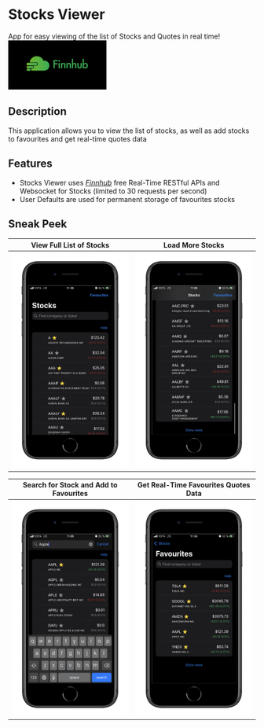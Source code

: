 # Stocks Viewer
App for easy viewing of the list of Stocks and Quotes in real time!
[![](images/finnhub-logo.png)](https://finnhub.io)

## Description
This application allows you to view the list of stocks, as well as add stocks to favourites and get real-time quotes data

## Features
* Stocks Viewer uses [*Finnhub*](https://finnhub.io) free Real-Time RESTful APIs and Websocket for Stocks (limited to 30 requests per second)
* User Defaults are used for permanent storage of favourites stocks

## Sneak Peek
View Full List of Stocks | Load More Stocks
:-----------------------:|:-------------:
![](images/stocks.png) | ![](images/show-more.png)

Search for Stock and Add to Favourites |  Get Real-Time Favourites Quotes Data
:---------------------:|:-----------------:
![](images/search.png) | ![](images/favourites.png)
